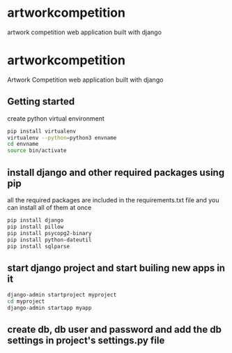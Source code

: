 # artworkcompetition
artwork competition web application built with django
# artworkcompetition
Artwork Competition web application built with django

## Getting started
create python virtual environment

```bash
pip install virtualenv
virtualenv --python=python3 envname
cd envname
source bin/activate
```

## install django and other required packages using pip
all the required packages are included in the requirements.txt file and you can install all of them at once
```bash
pip install django
pip install pillow
pip install psycopg2-binary
pip install python-dateutil
pip install sqlparse
```

## start django project and start builing new apps in it

```bash
django-admin startproject myproject
cd myproject
django-admin startapp myapp
```
## create db, db user and password and add the db settings in project's settings.py file
